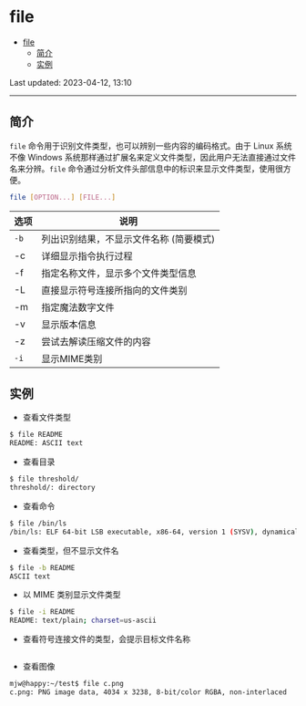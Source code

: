 # file

- [file](#file)
  - [简介](#简介)
  - [实例](#实例)

Last updated: 2023-04-12, 13:10
****

## 简介

`file` 命令用于识别文件类型，也可以辨别一些内容的编码格式。由于 Linux 系统不像 Windows 系统那样通过扩展名来定义文件类型，因此用户无法直接通过文件名来分辨。`file` 命令通过分析文件头部信息中的标识来显示文件类型，使用很方便。

```sh
file [OPTION...] [FILE...]
```

|选项|说明|
|---|---|
|`-b`|列出识别结果，不显示文件名称 (简要模式)|
|-c|详细显示指令执行过程|
|-f|指定名称文件，显示多个文件类型信息|
|-L|直接显示符号连接所指向的文件类别|
|-m|指定魔法数字文件|
|-v|显示版本信息|
|-z|尝试去解读压缩文件的内容|
|`-i`|显示MIME类别|

## 实例

- 查看文件类型

```sh
$ file README 
README: ASCII text
```

- 查看目录

```sh
$ file threshold/
threshold/: directory
```

- 查看命令

```sh
$ file /bin/ls
/bin/ls: ELF 64-bit LSB executable, x86-64, version 1 (SYSV), dynamically linked (uses shared libs), for GNU/Linux 2.6.32, BuildID[sha1]=c8ada1f7095f6b2bb7ddc848e088c2d615c3743e, stripped
```

- 查看类型，但不显示文件名

```sh
$ file -b README 
ASCII text
```

- 以 MIME 类别显示文件类型

```sh
$ file -i README 
README: text/plain; charset=us-ascii
```

- 查看符号连接文件的类型，会提示目标文件名称

```sh

```

- 查看图像

```bash
mjw@happy:~/test$ file c.png
c.png: PNG image data, 4034 x 3238, 8-bit/color RGBA, non-interlaced
```
